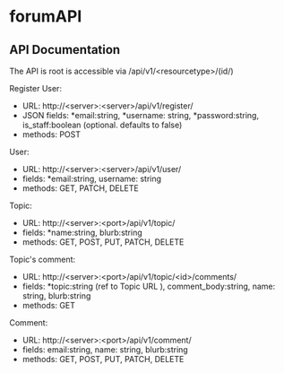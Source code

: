 forumAPI
========

API Documentation
----
The API is root is accessible via /api/v1/\<resourcetype\>/(id/)

Register User:
* URL: http://\<server\>:\<server\>/api/v1/register/
* JSON fields: *email:string, *username: string, *password:string, is_staff:boolean (optional. defaults to false)
* methods: POST

User:
* URL: http://\<server\>:\<server\>/api/v1/user/
* fields: *email:string, username: string
* methods: GET, PATCH, DELETE


Topic:
* URL: http://\<server\>:\<port\>/api/v1/topic/
* fields: *name:string, blurb:string
* methods: GET, POST, PUT, PATCH, DELETE


Topic's comment:
* URL: http://\<server\>:\<port\>/api/v1/topic/\<id\>/comments/
* fields: *topic:string (ref to Topic URL ), comment_body:string, name: string, blurb:string
* methods: GET


Comment:
* URL: http://\<server\>:\<port\>/api/v1/comment/
* fields: email:string, name: string, blurb:string
* methods: GET, POST, PUT, PATCH, DELETE
